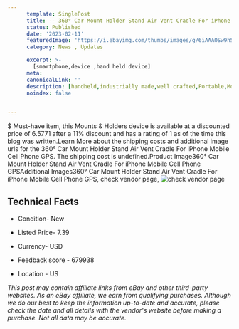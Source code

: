 ```yaml
---
      template: SinglePost
      title: -- 360° Car Mount Holder Stand Air Vent Cradle For iPhone Mobile Cell Phone GPS
      status: Published
      date: '2023-02-11'
      featuredImage: 'https://i.ebayimg.com/thumbs/images/g/6iAAAOSw9h5dgmqD/s-l225.jpg'
      category: News , Updates

      excerpt: >-
        [smartphone,device ,hand held device]
      meta:
      canonicalLink: ''
      description: [handheld,industrially made,well crafted,Portable,Mobile,Compact,Convenient,Lightweight,Maneuverable,Man-portable,Miniature,Carriable,Hand-held,Light,Holdable,Transportable,Mobile device,Pocket-sized,On-the-go,Wireless,Cordless,Compact size,Convenient size, smartphone,device ,hand held device]
      noindex: false

        
---
```

$
    Must-have item, this Mounts & Holders device is available at a discounted price of 6.5771 after a 11% discount and has a rating of 1 as of the time this blog was written.Learn More about the shipping costs and additional image urls for the 360° Car Mount Holder Stand Air Vent Cradle For iPhone Mobile Cell Phone GPS. The shipping cost is undefined.Product Image360° Car Mount Holder Stand Air Vent Cradle For iPhone Mobile Cell Phone GPSAdditional Images360° Car Mount Holder Stand Air Vent Cradle For iPhone Mobile Cell Phone GPS, check vendor page, ![check vendor page](https://origin-galleryplus.ebayimg.com/ws/web/352794910702_2_0_1/225x225.jpg,https://origin-galleryplus.ebayimg.com/ws/web/352794910702_3_0_1/225x225.jpg,https://origin-galleryplus.ebayimg.com/ws/web/352794910702_4_0_1/225x225.jpg,https://origin-galleryplus.ebayimg.com/ws/web/352794910702_5_0_1/225x225.jpg,https://origin-galleryplus.ebayimg.com/ws/web/352794910702_6_0_1/225x225.jpg,https://origin-galleryplus.ebayimg.com/ws/web/352794910702_7_0_1/225x225.jpg,https://origin-galleryplus.ebayimg.com/ws/web/352794910702_8_0_1/225x225.jpg,https://origin-galleryplus.ebayimg.com/ws/web/352794910702_9_0_1/225x225.jpg,https://origin-galleryplus.ebayimg.com/ws/web/352794910702_10_0_1/225x225.jpg,https://origin-galleryplus.ebayimg.com/ws/web/352794910702_11_0_1/225x225.jpg,https://origin-galleryplus.ebayimg.com/ws/web/352794910702_12_0_1/225x225.jpg)
    
    

 ## Technical Facts 



     
      

 - Condition- New 


      

 - Listed Price- 7.39 


      

 - Currency- USD 


      

 - Feedback score - 679938 


      

 - Location - US 


      
      

 *_This post may contain affiliate links from eBay and other third-party websites. As an eBay affiliate, we earn from qualifying purchases. Although we do our best to keep the information up-to-date and accurate, please check the date and all details with the vendor's website before making a purchase. Not all data may be accurate._*



    
    
    
    
    